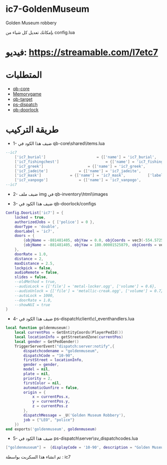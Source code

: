 # ic7-GoldenMuseum
Golden Museum robbery

بإمكانك تعديل كل شياء من config.lua



# فيديو: https://streamable.com/l7etc7



# المتطلبات

* [qb-core](https://github.com/qbcore-framework/qb-core)
* [Memorygame](https://github.com/pushkart2/memorygame)
* [qb-target](https://github.com/qbcore-framework/qb-target)
* [ps-dispatch](https://github.com/Project-Sloth/ps-dispatch)
* [qb-doorlock](https://github.com/qbcore-framework/qb-doorlock)

# طريقة التركيب


*  1- ضيف هذا الكود في 
qb-core\shared\items.lua
```lua
--ic7
    ['ic7_burial'] 		 				 = {['name'] = 'ic7_burial', 						['label'] = 'قطعة اثرية مصرية', 					['weight'] = 1000, 	    ['type'] = 'item', 		['image'] = 'ic7_burial-mask.png', 				['unique'] = false, 	['useable'] = true, 	['shouldClose'] = true,	   ['combinable'] = nil,   ['description'] = 'قطعة اثرية مصرية من المتحف الذهبي'},
	['ic7_fishingchest'] 		 			 = {['name'] = 'ic7_fishingchest', 					['label'] = 'صندوق اثرية', 				['weight'] = 1000, 	    ['type'] = 'item', 		['image'] = 'ic7_fishingchest.png', 				['unique'] = false, 	['useable'] = true, 	['shouldClose'] = true,	   ['combinable'] = nil,   ['description'] = 'صندوق اثرية من المتحف الذهبي'},
	['ic7_greek'] 				 	 = {['name'] = 'ic7_greek', 			    	['label'] = 'االتمثال الفديم', 				['weight'] = 1000, 		['type'] = 'item', 		['image'] = 'ic7_greek-bust.png', 			['unique'] = false, 	['useable'] = true, 	['shouldClose'] = true,	   ['combinable'] = nil,   ['description'] = 'االتمثال القديم من المتحف الذهبي'},
	['ic7_jadeite'] 			 = {['name'] = 'ic7_jadeite', 			  	['label'] = 'الماسة خضراء', 				['weight'] = 1000, 	['type'] = 'item', 		['image'] = 'ic7_jadeite-stone.png', 		['unique'] = false, 	['useable'] = true, 	['shouldClose'] = true,	   ['combinable'] = nil,   ['description'] = 'الماسة خضراء من المتحف الذهبي'},
	['ic7_mask'] 			 = {['name'] = 'ic7_mask', 			['label'] = 'القناع الذهبي', 		['weight'] = 1000, 		['type'] = 'item', 		['image'] = 'ic7_vip_mask.png', 			['unique'] = false, 	['useable'] = false, 	['shouldClose'] = false,   ['combinable'] = nil,   ['description'] = 'القناع الذهبي من المتحف الذهبي'},
	['ic7_vanpogo'] 			 = {['name'] = 'ic7_vanpogo', 			['label'] = 'التمثال الذهبي', 		['weight'] = 1000, 		['type'] = 'item', 		['image'] = 'ic7_vanpogo.png', 			['unique'] = false, 	['useable'] = false, 	['shouldClose'] = false,   ['combinable'] = nil,   ['description'] = 'التمثال الذهبي من المتحف الذهبي'},
--ic7
```


* 2- ضيف ملف img في 
qb-inventory\html\images


* 3- ضيف هذا الكود في 
qb-doorlock/configs
```lua
Config.DoorList['ic7'] = {
    locked = true,
    authorizedJobs = { ['police'] = 0 },
    doorType = 'double',
    doorLabel = 'ic7',
    doors = {
        {objName = -881481405, objYaw = 0.0, objCoords = vec3(-554.572510, -617.887939, 35.073013)},
        {objName = -881481405, objYaw = 180.00001525879, objCoords = vec3(-556.532288, -617.896790, 35.078335)}
    },
    doorRate = 1.0,
    distance = 2,
    maxDistance = 2.5,
    lockpick = false,
    audioRemote = false,
    slides = false,
    --oldMethod = true,
    --audioLock = {['file'] = 'metal-locker.ogg', ['volume'] = 0.6},
    --audioUnlock = {['file'] = 'metallic-creak.ogg', ['volume'] = 0.7},
    --autoLock = 1000,
    --doorRate = 1.0,
    --showNUI = true
}
```


* 4- ضيف هذا الكود في 
ps-dispatch\client\cl_eventhandlers.lua
```lua
local function goldenmuseum()
    local currentPos = GetEntityCoords(PlayerPedId())
    local locationInfo = getStreetandZone(currentPos)
    local gender = GetPedGender()
    TriggerServerEvent("dispatch:server:notify",{
        dispatchcodename = "goldenmuseum", 
        dispatchCode = "10-90",
        firstStreet = locationInfo,
        gender = gender,
        model = nil,
        plate = nil,
        priority = 2, 
        firstColor = nil,
        automaticGunfire = false,
        origin = {
            x = currentPos.x,
            y = currentPos.y,
            z = currentPos.z
        },
        dispatchMessage = _U('Golden Museum Robbery'), 
        job = {"LEO", "police"} 
    })
end exports('goldenmuseum', goldenmuseum)
```
* 5- ضيف هذا الكود في 
ps-dispatch\server\sv_dispatchcodes.lua
```lua
["goldenmuseum"] =  {displayCode = '10-90', description = "Golden Museum Robbery In Progress", radius = 0, recipientList = {'LEO', 'police'}, blipSprite = 124, blipColour = 59, blipScale = 1.5, blipLength = 2, sound = "robberysound", offset = "false", blipflash = "false"},
```
تم انشاء هذا السكربت بواسطة : ic7

